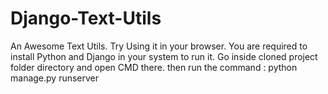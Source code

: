 # Django-Text-Utils
An Awesome Text Utils. Try Using it in your browser. You are required to install Python and Django in your system to run it.
Go inside cloned project folder directory and open CMD there.
then run the command : python manage.py runserver

